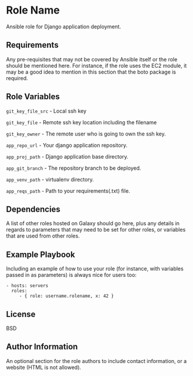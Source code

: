Role Name
=========

Ansible role for Django application deployment.

Requirements
------------

Any pre-requisites that may not be covered by Ansible itself or the role should be mentioned here. For instance, if the role uses the EC2 module, it may be a good idea to mention in this section that the boto package is required.

Role Variables
--------------

```git_key_file_src``` - Local ssh key

```git_key_file``` - Remote ssh key location including the filename

```git_key_owner``` - The remote user who is going to own the ssh key.

```app_repo_url``` - Your django application repository.

```app_proj_path``` - Django application base directory.

```app_git_branch``` - The repository branch to be deployed.

```app_venv_path``` - virtualenv directory.

```app_reqs_path``` - Path to your requirements(.txt) file.

Dependencies
------------

A list of other roles hosted on Galaxy should go here, plus any details in regards to parameters that may need to be set for other roles, or variables that are used from other roles.

Example Playbook
----------------

Including an example of how to use your role (for instance, with variables passed in as parameters) is always nice for users too:

    - hosts: servers
      roles:
         - { role: username.rolename, x: 42 }

License
-------

BSD

Author Information
------------------

An optional section for the role authors to include contact information, or a website (HTML is not allowed).
